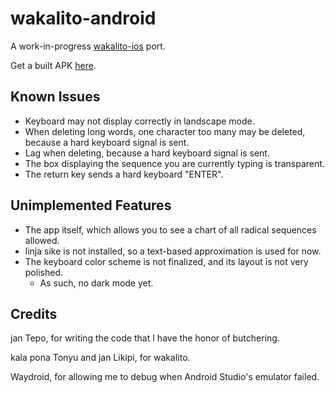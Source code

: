 # wakalito-android

A work-in-progress [wakalito-ios](https://github.com/tbodt/wakakito-ios) port.

Get a built APK [here](https://mathmaster13.github.io/wakalito-android).

## Known Issues

- Keyboard may not display correctly in landscape mode.
- When deleting long words, one character too many may be deleted, because a hard keyboard signal is sent.
- Lag when deleting, because a hard keyboard signal is sent.
- The box displaying the sequence you are currently typing is transparent.
- The return key sends a hard keyboard "ENTER".

## Unimplemented Features

- The app itself, which allows you to see a chart of all radical sequences allowed.
- linja sike is not installed, so a text-based approximation is used for now.
- The keyboard color scheme is not finalized, and its layout is not very polished.
  - As such, no dark mode yet.

## Credits

jan Tepo, for writing the code that I have the honor of butchering.

kala pona Tonyu and jan Likipi, for wakalito.

Waydroid, for allowing me to debug when Android Studio's emulator failed.
